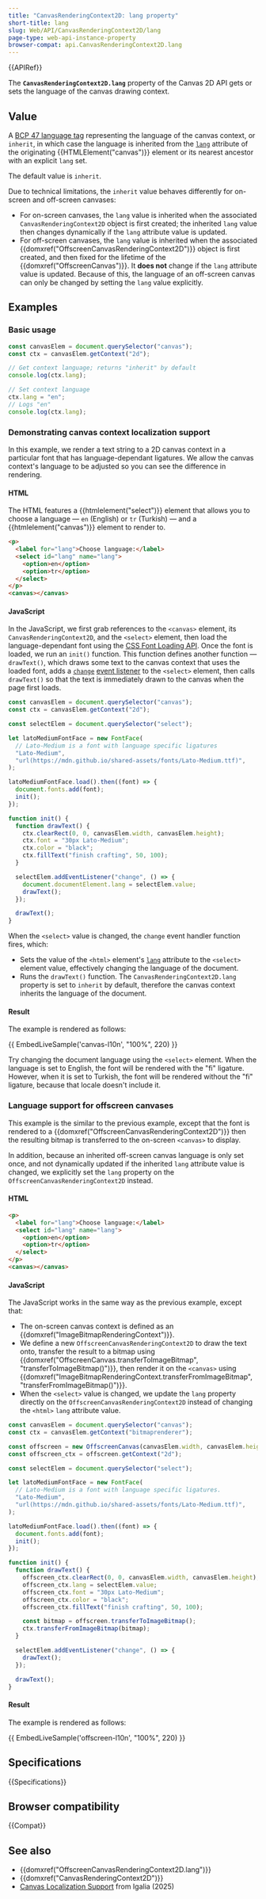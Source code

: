 ```yaml
---
title: "CanvasRenderingContext2D: lang property"
short-title: lang
slug: Web/API/CanvasRenderingContext2D/lang
page-type: web-api-instance-property
browser-compat: api.CanvasRenderingContext2D.lang
---
```


{{APIRef}}

The **`CanvasRenderingContext2D.lang`** property of the Canvas 2D API gets or sets the language of the canvas drawing context.

## Value

A [BCP 47 language tag](https://datatracker.ietf.org/doc/html/rfc5646) representing the language of the canvas context, or `inherit`, in which case the language is inherited from the [`lang`](/en-US/docs/Web/HTML/Reference/Global_attributes/lang) attribute of the originating {{HTMLElement("canvas")}} element or its nearest ancestor with an explicit `lang` set.

The default value is `inherit`.

Due to technical limitations, the `inherit` value behaves differently for on-screen and off-screen canvases:

- For on-screen canvases, the `lang` value is inherited when the associated `CanvasRenderingContext2D` object is first created; the inherited `lang` value then changes dynamically if the `lang` attribute value is updated.
- For off-screen canvases, the `lang` value is inherited when the associated {{domxref("OffscreenCanvasRenderingContext2D")}} object is first created, and then fixed for the lifetime of the {{domxref("OffscreenCanvas")}}. It **does not** change if the `lang` attribute value is updated. Because of this, the language of an off-screen canvas can only be changed by setting the `lang` value explicitly.

## Examples

### Basic usage

```js
const canvasElem = document.querySelector("canvas");
const ctx = canvasElem.getContext("2d");

// Get context language; returns "inherit" by default
console.log(ctx.lang);

// Set context language
ctx.lang = "en";
// Logs "en"
console.log(ctx.lang);
```

### Demonstrating canvas context localization support

In this example, we render a text string to a 2D canvas context in a particular font that has language-dependant ligatures. We allow the canvas context's language to be adjusted so you can see the difference in rendering.

#### HTML

The HTML features a {{htmlelement("select")}} element that allows you to choose a language — `en` (English) or `tr` (Turkish) — and a {{htmlelement("canvas")}} element to render to.

```html live-example___canvas-l10n
<p>
  <label for="lang">Choose language:</label>
  <select id="lang" name="lang">
    <option>en</option>
    <option>tr</option>
  </select>
</p>
<canvas></canvas>
```

#### JavaScript

In the JavaScript, we first grab references to the `<canvas>` element, its `CanvasRenderingContext2D`, and the `<select>` element, then load the language-dependant font using the [CSS Font Loading API](/en-US/docs/Web/API/CSS_Font_Loading_API). Once the font is loaded, we run an `init()` function. This function defines another function — `drawText()`, which draws some text to the canvas context that uses the loaded font, adds a [`change`](/en-US/docs/Web/API/HTMLElement/change_event) [event listener](/en-US/docs/Web/API/EventTarget/addEventListener) to the `<select>` element, then calls `drawText()` so that the text is immediately drawn to the canvas when the page first loads.

```js live-example___canvas-l10n
const canvasElem = document.querySelector("canvas");
const ctx = canvasElem.getContext("2d");

const selectElem = document.querySelector("select");

let latoMediumFontFace = new FontFace(
  // Lato-Medium is a font with language specific ligatures
  "Lato-Medium",
  "url(https://mdn.github.io/shared-assets/fonts/Lato-Medium.ttf)",
);

latoMediumFontFace.load().then((font) => {
  document.fonts.add(font);
  init();
});

function init() {
  function drawText() {
    ctx.clearRect(0, 0, canvasElem.width, canvasElem.height);
    ctx.font = "30px Lato-Medium";
    ctx.color = "black";
    ctx.fillText("finish crafting", 50, 100);
  }

  selectElem.addEventListener("change", () => {
    document.documentElement.lang = selectElem.value;
    drawText();
  });

  drawText();
}
```

When the `<select>` value is changed, the `change` event handler function fires, which:

- Sets the value of the `<html>` element's [`lang`](/en-US/docs/Web/HTML/Reference/Global_attributes/lang) attribute to the `<select>` element value, effectively changing the language of the document.
- Runs the `drawText()` function. The `CanvasRenderingContext2D.lang` property is set to `inherit` by default, therefore the canvas context inherits the language of the document.

#### Result

The example is rendered as follows:

{{ EmbedLiveSample('canvas-l10n', "100%", 220) }}

Try changing the document language using the `<select>` element. When the language is set to English, the font will be rendered with the "fi" ligature. However, when it is set to Turkish, the font will be rendered without the "fi" ligature, because that locale doesn't include it.

### Language support for offscreen canvases

This example is the similar to the previous example, except that the font is rendered to a {{domxref("OffscreenCanvasRenderingContext2D")}} then the resulting bitmap is transferred to the on-screen `<canvas>` to display.

In addition, because an inherited off-screen canvas language is only set once, and not dynamically updated if the inherited `lang` attribute value is changed, we explicitly set the `lang` property on the `OffscreenCanvasRenderingContext2D` instead.

#### HTML

```html live-example___offscreen-l10n
<p>
  <label for="lang">Choose language:</label>
  <select id="lang" name="lang">
    <option>en</option>
    <option>tr</option>
  </select>
</p>
<canvas></canvas>
```

#### JavaScript

The JavaScript works in the same way as the previous example, except that:

- The on-screen canvas context is defined as an {{domxref("ImageBitmapRenderingContext")}}.
- We define a new `OffscreenCanvasRenderingContext2D` to draw the text onto, transfer the result to a bitmap using {{domxref("OffscreenCanvas.transferToImageBitmap", "transferToImageBitmap()")}}, then render it on the `<canvas>` using {{domxref("ImageBitmapRenderingContext.transferFromImageBitmap", "transferFromImageBitmap()")}}.
- When the `<select>` value is changed, we update the `lang` property directly on the `OffscreenCanvasRenderingContext2D` instead of changing the `<html>` `lang` attribute value.

```js live-example___offscreen-l10n
const canvasElem = document.querySelector("canvas");
const ctx = canvasElem.getContext("bitmaprenderer");

const offscreen = new OffscreenCanvas(canvasElem.width, canvasElem.height);
const offscreen_ctx = offscreen.getContext("2d");

const selectElem = document.querySelector("select");

let latoMediumFontFace = new FontFace(
  // Lato-Medium is a font with language specific ligatures.
  "Lato-Medium",
  "url(https://mdn.github.io/shared-assets/fonts/Lato-Medium.ttf)",
);

latoMediumFontFace.load().then((font) => {
  document.fonts.add(font);
  init();
});

function init() {
  function drawText() {
    offscreen_ctx.clearRect(0, 0, canvasElem.width, canvasElem.height);
    offscreen_ctx.lang = selectElem.value;
    offscreen_ctx.font = "30px Lato-Medium";
    offscreen_ctx.color = "black";
    offscreen_ctx.fillText("finish crafting", 50, 100);

    const bitmap = offscreen.transferToImageBitmap();
    ctx.transferFromImageBitmap(bitmap);
  }

  selectElem.addEventListener("change", () => {
    drawText();
  });

  drawText();
}
```

#### Result

The example is rendered as follows:

{{ EmbedLiveSample('offscreen-l10n', "100%", 220) }}

## Specifications

{{Specifications}}

## Browser compatibility

{{Compat}}

## See also

- {{domxref("OffscreenCanvasRenderingContext2D.lang")}}
- {{domxref("CanvasRenderingContext2D")}}
- [Canvas Localization Support](https://blogs.igalia.com/schenney/canvas-localization-support/) from Igalia (2025)

